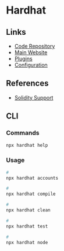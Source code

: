 # Hardhat

<!--
Learn Solidity Smart Contract Testing

Hardhat
Infura
Ropsten
Faucet
alchemy.com
covalenthq.com
cybertino.com
zerion.io

https://github.com/gakonst/foundry
https://github.com/AcalaNetwork/hardhat-tutorials
-->

## Links

- [Code Repository](https://github.com/NomicFoundation/hardhat)
- [Main Website](https://hardhat.org/)
- [Plugins](https://hardhat.org/plugins/)
- [Configuration](https://hardhat.org/hardhat-runner/docs/config)

## References

- [Solidity Support](https://hardhat.org/reference/solidity-support.html)

## CLI

### Commands

```sh
npx hardhat help
```

### Usage

```sh
#
npx hardhat accounts

#
npx hardhat compile

#
npx hardhat clean

#
npx hardhat test

#
npx hardhat node
```
